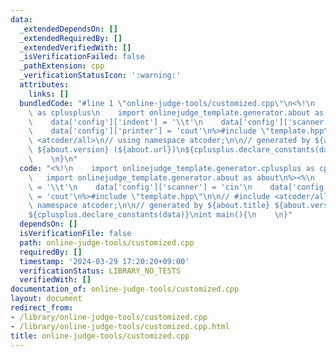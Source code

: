 ```yaml
---
data:
  _extendedDependsOn: []
  _extendedRequiredBy: []
  _extendedVerifiedWith: []
  _isVerificationFailed: false
  _pathExtension: cpp
  _verificationStatusIcon: ':warning:'
  attributes:
    links: []
  bundledCode: "#line 1 \"online-judge-tools/customized.cpp\"\n<%!\n    import onlinejudge_template.generator.cplusplus\
    \ as cplusplus\n    import onlinejudge_template.generator.about as about\n%><%\n\
    \    data['config']['indent'] = '\\t'\n    data['config']['scanner'] = 'cin'\n\
    \    data['config']['printer'] = 'cout'\n%>#include \"template.hpp\"\n\n// #include\
    \ <atcoder/all>\n// using namespace atcoder;\n\n// generated by ${about.title}\
    \ ${about.version} (${about.url})\n${cplusplus.declare_constants(data)}\nint main(){\n\
    \    \n}\n"
  code: "<%!\n    import onlinejudge_template.generator.cplusplus as cplusplus\n \
    \   import onlinejudge_template.generator.about as about\n%><%\n    data['config']['indent']\
    \ = '\\t'\n    data['config']['scanner'] = 'cin'\n    data['config']['printer']\
    \ = 'cout'\n%>#include \"template.hpp\"\n\n// #include <atcoder/all>\n// using\
    \ namespace atcoder;\n\n// generated by ${about.title} ${about.version} (${about.url})\n\
    ${cplusplus.declare_constants(data)}\nint main(){\n    \n}"
  dependsOn: []
  isVerificationFile: false
  path: online-judge-tools/customized.cpp
  requiredBy: []
  timestamp: '2024-03-29 17:20:20+09:00'
  verificationStatus: LIBRARY_NO_TESTS
  verifiedWith: []
documentation_of: online-judge-tools/customized.cpp
layout: document
redirect_from:
- /library/online-judge-tools/customized.cpp
- /library/online-judge-tools/customized.cpp.html
title: online-judge-tools/customized.cpp
---
```

